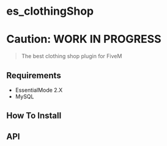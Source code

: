 # es_clothingShop

# Caution: WORK IN PROGRESS

> The best clothing shop plugin for FiveM

## Requirements
- EssentialMode 2.X
- MySQL

## How To Install

## API


